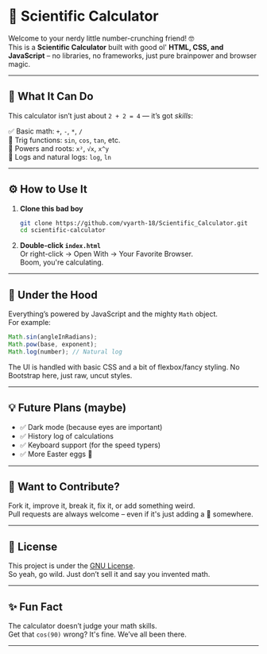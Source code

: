 
# 🧪 Scientific Calculator

Welcome to your nerdy little number-crunching friend! 🤓  
This is a **Scientific Calculator** built with good ol' **HTML, CSS, and JavaScript** – no libraries, no frameworks, just pure brainpower and browser magic.

---

## 🎉 What It Can Do

This calculator isn’t just about `2 + 2 = 4` — it’s got *skills*:

✅ Basic math: `+`, `-`, `*`, `/`  
📐 Trig functions: `sin`, `cos`, `tan`, etc.  
🔢 Powers and roots: `x²`, `√x`, `x^y`  
🧮 Logs and natural logs: `log`, `ln`  

---

## ⚙️ How to Use It

1. **Clone this bad boy**  
   ```bash
   git clone https://github.com/vyarth-18/Scientific_Calculator.git
   cd scientific-calculator
   ```

2. **Double-click `index.html`**  
   Or right-click → Open With → Your Favorite Browser.  
   Boom, you're calculating.

---

## 🧠 Under the Hood

Everything’s powered by JavaScript and the mighty `Math` object.  
For example:

```js
Math.sin(angleInRadians);
Math.pow(base, exponent);
Math.log(number); // Natural log
```

The UI is handled with basic CSS and a bit of flexbox/fancy styling. No Bootstrap here, just raw, uncut styles.

---

## 💡 Future Plans (maybe)

- ✅ Dark mode (because eyes are important)
- ✅ History log of calculations
- ✅ Keyboard support (for the speed typers)
- ✅ More Easter eggs 👀

---

## 🙌 Want to Contribute?

Fork it, improve it, break it, fix it, or add something weird.  
Pull requests are always welcome – even if it's just adding a 🦄 somewhere.

---

## 📝 License

This project is under the [GNU License](LICENSE).  
So yeah, go wild. Just don’t sell it and say you invented math.

---

## ✨ Fun Fact

The calculator doesn’t judge your math skills.  
Get that `cos(90)` wrong? It's fine. We’ve all been there.

---
